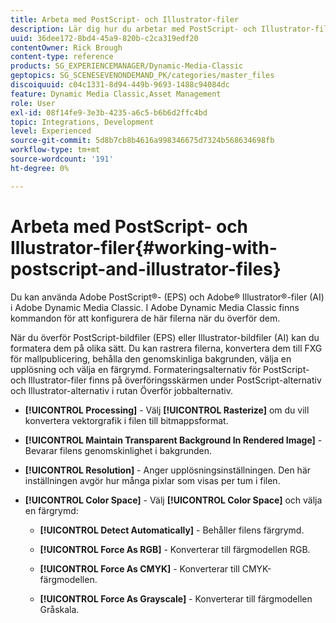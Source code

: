 ```yaml
---
title: Arbeta med PostScript- och Illustrator-filer
description: Lär dig hur du arbetar med PostScript- och Illustrator-filer i Adobe Dynamic Media Classic.
uuid: 36dee172-8bd4-45a9-820b-c2ca319edf20
contentOwner: Rick Brough
content-type: reference
products: SG_EXPERIENCEMANAGER/Dynamic-Media-Classic
geptopics: SG_SCENESEVENONDEMAND_PK/categories/master_files
discoiquuid: c04c1331-8d94-449b-9693-1488c94084dc
feature: Dynamic Media Classic,Asset Management
role: User
exl-id: 08f14fe9-3e3b-4235-a6c5-b6b6d2ffc4bd
topic: Integrations, Development
level: Experienced
source-git-commit: 5d8b7cb8b4616a998346675d7324b568634698fb
workflow-type: tm+mt
source-wordcount: '191'
ht-degree: 0%

---
```


# Arbeta med PostScript- och Illustrator-filer{#working-with-postscript-and-illustrator-files}

Du kan använda Adobe PostScript®- (EPS) och Adobe® Illustrator®-filer (AI) i Adobe Dynamic Media Classic. I Adobe Dynamic Media Classic finns kommandon för att konfigurera de här filerna när du överför dem.

När du överför PostScript-bildfiler (EPS) eller Illustrator-bildfiler (AI) kan du formatera dem på olika sätt. Du kan rastrera filerna, konvertera dem till FXG för mallpublicering, behålla den genomskinliga bakgrunden, välja en upplösning och välja en färgrymd. Formateringsalternativ för PostScript- och Illustrator-filer finns på överföringsskärmen under PostScript-alternativ och Illustrator-alternativ i rutan Överför jobbalternativ.

* **[!UICONTROL Processing]** - Välj **[!UICONTROL Rasterize]** om du vill konvertera vektorgrafik i filen till bitmappsformat.

* **[!UICONTROL Maintain Transparent Background In Rendered Image]** - Bevarar filens genomskinlighet i bakgrunden.

* **[!UICONTROL Resolution]** - Anger upplösningsinställningen. Den här inställningen avgör hur många pixlar som visas per tum i filen.

* **[!UICONTROL Color Space]** - Välj **[!UICONTROL Color Space]** och välja en färgrymd:

   * **[!UICONTROL Detect Automatically]** - Behåller filens färgrymd.

   * **[!UICONTROL Force As RGB]** - Konverterar till färgmodellen RGB.

   * **[!UICONTROL Force As CMYK]** - Konverterar till CMYK-färgmodellen.

   * **[!UICONTROL Force As Grayscale]** - Konverterar till färgmodellen Gråskala.

